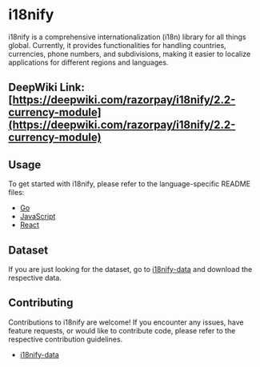 # i18nify

i18nify is a comprehensive internationalization (i18n) library for all things global. 
Currently, it provides functionalities for handling countries, currencies, phone numbers, and subdivisions, making it easier to localize applications for different regions and languages.

## DeepWiki Link: [https://deepwiki.com/razorpay/i18nify/2.2-currency-module](https://deepwiki.com/razorpay/i18nify/2.2-currency-module)

## Usage

To get started with i18nify, please refer to the language-specific README files:

- [Go](./packages/i18nify-go/readme.md)
- [JavaScript](./packages/i18nify-js/README.md)
- [React](./packages/i18nify-react/README.md)

## Dataset

If you are just looking for the dataset, go to [i18nify-data](i18nify-data) and download the respective data.

## Contributing

Contributions to i18nify are welcome! If you encounter any issues, have feature requests, or would like to contribute code, please refer to the respective contribution guidelines.

- [i18nify-data](i18nify-data/contribution-guidelines.md)
